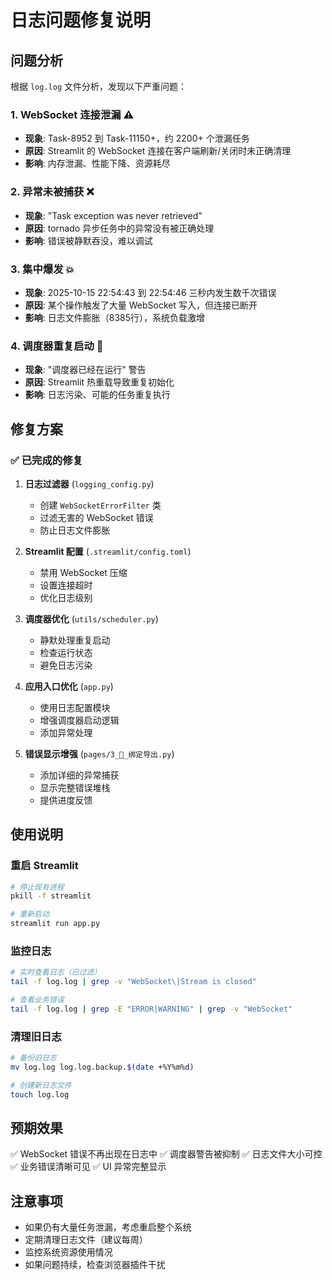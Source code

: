 # 日志问题修复说明

## 问题分析

根据 `log.log` 文件分析，发现以下严重问题：

### 1. WebSocket 连接泄漏 ⚠️
- **现象**: Task-8952 到 Task-11150+，约 2200+ 个泄漏任务
- **原因**: Streamlit 的 WebSocket 连接在客户端刷新/关闭时未正确清理
- **影响**: 内存泄漏、性能下降、资源耗尽

### 2. 异常未被捕获 ❌
- **现象**: "Task exception was never retrieved"
- **原因**: tornado 异步任务中的异常没有被正确处理
- **影响**: 错误被静默吞没，难以调试

### 3. 集中爆发 💥
- **现象**: 2025-10-15 22:54:43 到 22:54:46 三秒内发生数千次错误
- **原因**: 某个操作触发了大量 WebSocket 写入，但连接已断开
- **影响**: 日志文件膨胀（8385行），系统负载激增

### 4. 调度器重复启动 🔁
- **现象**: "调度器已经在运行" 警告
- **原因**: Streamlit 热重载导致重复初始化
- **影响**: 日志污染、可能的任务重复执行

## 修复方案

### ✅ 已完成的修复

1. **日志过滤器** (`logging_config.py`)
   - 创建 `WebSocketErrorFilter` 类
   - 过滤无害的 WebSocket 错误
   - 防止日志文件膨胀

2. **Streamlit 配置** (`.streamlit/config.toml`)
   - 禁用 WebSocket 压缩
   - 设置连接超时
   - 优化日志级别

3. **调度器优化** (`utils/scheduler.py`)
   - 静默处理重复启动
   - 检查运行状态
   - 避免日志污染

4. **应用入口优化** (`app.py`)
   - 使用日志配置模块
   - 增强调度器启动逻辑
   - 添加异常处理

5. **错误显示增强** (`pages/3_🚀_绑定导出.py`)
   - 添加详细的异常捕获
   - 显示完整错误堆栈
   - 提供进度反馈

## 使用说明

### 重启 Streamlit
```bash
# 停止现有进程
pkill -f streamlit

# 重新启动
streamlit run app.py
```

### 监控日志
```bash
# 实时查看日志（已过滤）
tail -f log.log | grep -v "WebSocket\|Stream is closed"

# 查看业务错误
tail -f log.log | grep -E "ERROR|WARNING" | grep -v "WebSocket"
```

### 清理旧日志
```bash
# 备份旧日志
mv log.log log.log.backup.$(date +%Y%m%d)

# 创建新日志文件
touch log.log
```

## 预期效果

✅ WebSocket 错误不再出现在日志中
✅ 调度器警告被抑制
✅ 日志文件大小可控
✅ 业务错误清晰可见
✅ UI 异常完整显示

## 注意事项

- 如果仍有大量任务泄漏，考虑重启整个系统
- 定期清理日志文件（建议每周）
- 监控系统资源使用情况
- 如果问题持续，检查浏览器插件干扰
